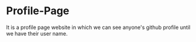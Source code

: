 # Profile-Page
It is a profile page website in which we can see anyone's github profile until we have their user name.
